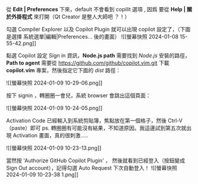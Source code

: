 從 **Edit | Preferences** 下來，default 不會看到 copilit 選項 , 因爲 要從 **Help | 關於外掛程式** 來打開（Qt Creator 是整人大師吧 ？！）

勾選 Compiler Explorer 以及 Copilot Plugin 就可以出現 copilot 設定了，（下圖是選擇 系統選單|編輯|Preferences... 後的畫面）
![[螢幕快照 2024-01-08 15-55-42.png]]


點選 Copilot 設定 Sign in 資訊，**Node.js path** 需要找到 *Node.js* 安裝的路徑，**Path to agent** 需要從 https://github.com/github/copilot.vim.git 下載 **copilot.vim** 專案，然後指定它下面的 *dist* 路徑：

![[螢幕快照 2024-01-09 10-29-06.png]]

按下 signin ，轉圈圈一會兒，系統 browser 會跳出這個頁面：

![[螢幕快照 2024-01-09 10-24-05.png]]

Activation Code 已經輸入到系統剪貼簿，焦點放在第一個格子，然後 Ctrl-V （paste）即可
ps. 轉圈圈有可能沒有結果，不知道原因。我這邊試到第五次就出現 Activation 畫面，真的很刺激.....

![[螢幕快照 2024-01-09 10-23-13.png]]

當然按 ‘Authorize GitHub Copilot Plugin' ， 然後就看到已經登入（按鈕變成 Sign Out account），記得勾選 Auto Request 下次自動登入！
![[螢幕快照 2024-01-09 10-23-38 1.png]]